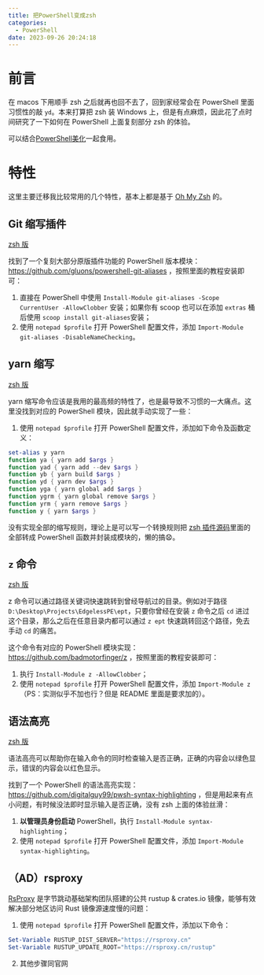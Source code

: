 ```yaml
---
title: 把PowerShell变成zsh
categories:
  - PowerShell
date: 2023-09-26 20:24:18
---
```

<script type="text/javascript" src="/js/push.js"></script>

# 前言
在 macos 下用顺手 zsh 之后就再也回不去了，回到家经常会在 PowerShell 里面习惯性的敲 `yd`。本来打算把 zsh 装 Windows 上，但是有点麻烦，因此花了点时间研究了一下如何在 PowerShell 上面复刻部分 zsh 的体验。

可以结合[PowerShell美化](/PowerShell美化)一起食用。

# 特性
这里主要迁移我比较常用的几个特性，基本上都是基于 [Oh My Zsh](https://ohmyz.sh/) 的。

## Git 缩写插件
[zsh 版](https://github.com/ohmyzsh/ohmyzsh/tree/master/plugins/git)

找到了一个复刻大部分原版插件功能的 PowerShell 版本模块：https://github.com/gluons/powershell-git-aliases ，按照里面的教程安装即可：
1. 直接在 PowerShell 中使用 `Install-Module git-aliases -Scope CurrentUser -AllowClobber` 安装；如果你有 scoop 也可以在添加 `extras` 桶后使用 `scoop install git-aliases`安装；
2. 使用 `notepad $profile` 打开 PowerShell 配置文件，添加 `Import-Module git-aliases -DisableNameChecking`。

## yarn 缩写
[zsh 版](https://github.com/ohmyzsh/ohmyzsh/tree/master/plugins/yarn)

yarn 缩写命令应该是我用的最高频的特性了，也是最导致不习惯的一大痛点。这里没找到对应的 PowerShell 模块，因此就手动实现了一些：

1. 使用 `notepad $profile` 打开 PowerShell 配置文件，添加如下命令及函数定义：
  ```powershell
  set-alias y yarn
  function ya { yarn add $args }
  function yad { yarn add --dev $args }
  function yb { yarn build $args }
  function yd { yarn dev $args }
  function yga { yarn global add $args }
  function ygrm { yarn global remove $args }
  function yrm { yarn remove $args }
  function y { yarn $args }
  ```

没有实现全部的缩写规则，理论上是可以写一个转换规则把 [zsh 插件源码](https://github.com/ohmyzsh/ohmyzsh/blob/master/plugins/yarn/yarn.plugin.zsh)里面的全部转成 PowerShell 函数并封装成模块的，懒的搞😧。

## `z` 命令
[zsh 版](https://github.com/ohmyzsh/ohmyzsh/tree/master/plugins/z)

z 命令可以通过路径关键词快速跳转到曾经导航过的目录。例如对于路径 `D:\Desktop\Projects\EdgelessPE\ept`，只要你曾经在安装 `z` 命令之后 `cd` 进过这个目录，那么之后在任意目录内都可以通过 `z ept` 快速跳转回这个路径，免去手动 `cd` 的痛苦。

这个命令有对应的 PowerShell 模块实现：https://github.com/badmotorfinger/z ，按照里面的教程安装即可：

1. 执行 `Install-Module z -AllowClobber`；
2. 使用 `notepad $profile` 打开 PowerShell 配置文件，添加 `Import-Module z` （PS：实测似乎不加也行？但是 README 里面是要求加的）。

## 语法高亮
[zsh 版](https://github.com/zsh-users/zsh-syntax-highlighting)

语法高亮可以帮助你在输入命令的同时检查输入是否正确，正确的内容会以绿色显示，错误的内容会以红色显示。

找到了一个 PowerShell 的语法高亮实现：https://github.com/digitalguy99/pwsh-syntax-highlighting ，但是用起来有点小问题，有时候没法即时显示输入是否正确，没有 zsh 上面的体验丝滑：
1. **以管理员身份启动** PowerShell，执行 `Install-Module syntax-highlighting`；
2. 使用 `notepad $profile` 打开 PowerShell 配置文件，添加 `Import-Module syntax-highlighting`。

## （AD）rsproxy
[RsProxy](https://rsproxy.cn/) 是字节跳动基础架构团队搭建的公共 rustup & crates.io 镜像，能够有效解决部分地区访问 Rust 镜像源速度慢的问题：
1. 使用 `notepad $profile` 打开 PowerShell 配置文件，添加以下命令：
  ```powershell
  Set-Variable RUSTUP_DIST_SERVER="https://rsproxy.cn"
  Set-Variable RUSTUP_UPDATE_ROOT="https://rsproxy.cn/rustup"
  ```
2. 其他步骤同官网